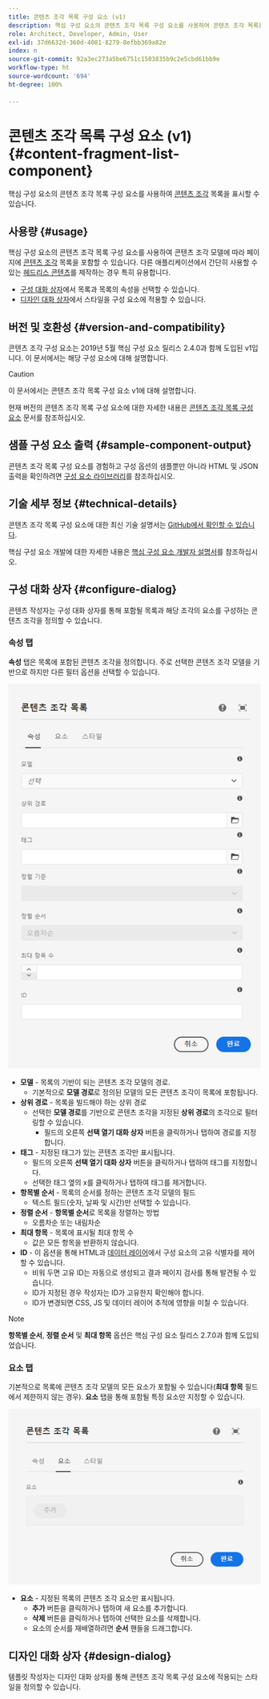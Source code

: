 ```yaml
---
title: 콘텐츠 조각 목록 구성 요소 (v1)
description: 핵심 구성 요소의 콘텐츠 조각 목록 구성 요소를 사용하여 콘텐츠 조각 목록을 표시할 수 있습니다.
role: Architect, Developer, Admin, User
exl-id: 37d6632d-360d-4081-8279-8efbb369a82e
index: n
source-git-commit: 92a3ec273a5be6751c1503835b9c2e5cbd61bb9e
workflow-type: ht
source-wordcount: '694'
ht-degree: 100%

---
```



# 콘텐츠 조각 목록 구성 요소 (v1) {#content-fragment-list-component}

핵심 구성 요소의 콘텐츠 조각 목록 구성 요소를 사용하여 [콘텐츠 조각](https://experienceleague.adobe.com/docs/experience-manager-cloud-service/assets/content-fragments/content-fragments.html?lang=ko) 목록을 표시할 수 있습니다.

## 사용량 {#usage}

핵심 구성 요소의 콘텐츠 조각 목록 구성 요소를 사용하여 콘텐츠 조각 모델에 따라 페이지에 [콘텐츠 조각](https://experienceleague.adobe.com/docs/experience-manager-cloud-service/assets/content-fragments/content-fragments.html?lang=ko) 목록을 포함할 수 있습니다. 다른 애플리케이션에서 간단히 사용할 수 있는 [헤드리스 콘텐츠](https://helpx.adobe.com/kr/experience-manager/6-5/sites/developing/user-guide.html?topic=/experience-manager/6-5/sites/developing/morehelp/headless.ug.js)를 제작하는 경우 특히 유용합니다.

* [구성 대화 상자](#configure-dialog)에서 목록과 목록의 속성을 선택할 수 있습니다.
* [디자인 대화 상자](#design-dialog)에서 스타일을 구성 요소에 적용할 수 있습니다.

## 버전 및 호환성 {#version-and-compatibility}

콘텐츠 조각 구성 요소는 2019년 5월 핵심 구성 요소 릴리스 2.4.0과 함께 도입된 v1입니다. 이 문서에서는 해당 구성 요소에 대해 설명합니다.

>[!CAUTION]
>
>이 문서에서는 콘텐츠 조각 목록 구성 요소 v1에 대해 설명합니다.
>
>현재 버전의 콘텐츠 조각 목록 구성 요소에 대한 자세한 내용은 [콘텐츠 조각 목록 구성 요소](/help/components/content-fragment-list.md) 문서를 참조하십시오.

## 샘플 구성 요소 출력 {#sample-component-output}

콘텐츠 조각 목록 구성 요소를 경험하고 구성 옵션의 샘플뿐만 아니라 HTML 및 JSON 출력을 확인하려면 [구성 요소 라이브러리](https://adobe.com/go/aem_cmp_library_cflist_kr)를 참조하십시오.

## 기술 세부 정보 {#technical-details}

콘텐츠 조각 목록 구성 요소에 대한 최신 기술 설명서는 [GitHub에서 확인할 수 있습니다](https://adobe.com/go/aem_cmp_tech_cflist_v1_kr).

핵심 구성 요소 개발에 대한 자세한 내용은 [핵심 구성 요소 개발자 설명서](/help/developing/overview.md)를 참조하십시오.

## 구성 대화 상자 {#configure-dialog}

콘텐츠 작성자는 구성 대화 상자를 통해 포함될 목록과 해당 조각의 요소를 구성하는 콘텐츠 조각을 정의할 수 있습니다.

### 속성 탭

**속성** 탭은 목록에 포함된 콘텐츠 조각을 정의합니다. 주로 선택한 콘텐츠 조각 모델을 기반으로 하지만 다른 필터 옵션을 선택할 수 있습니다.

![콘텐츠 조각 목록 구성 요소의 편집 대화 상자 속성 탭](/help/assets/content-fragment-list-properties.png)

* **모델** - 목록의 기반이 되는 콘텐츠 조각 모델의 경로.
   * 기본적으로 **모델 경로**&#x200B;로 정의된 모델의 모든 콘텐츠 조각이 목록에 포함됩니다.
* **상위 경로** - 목록을 빌드해야 하는 상위 경로
   * 선택한 **모델 경로**&#x200B;를 기반으로 콘텐츠 조각을 지정된 **상위 경로**&#x200B;의 조각으로 필터링할 수 있습니다.
      * 필드의 오른쪽 **선택 열기 대화 상자** 버튼을 클릭하거나 탭하여 경로를 지정합니다.
* **태그** - 지정된 태그가 있는 콘텐츠 조각만 표시됩니다.
   * 필드의 오른쪽 **선택 열기 대화 상자** 버튼을 클릭하거나 탭하여 태그를 지정합니다.
   * 선택한 태그 옆의 x를 클릭하거나 탭하여 태그를 제거합니다.
* **항목별 순서** - 목록의 순서를 정하는 콘텐츠 조각 모델의 필드
   * 텍스트 필드(숫자, 날짜 및 시간)만 선택할 수 있습니다.
* **정렬 순서** - **항목별 순서**&#x200B;로 목록을 정렬하는 방법
   * 오름차순 또는 내림차순
* **최대 항목** - 목록에 표시될 최대 항목 수
   * 값은 모든 항목을 반환하지 않습니다.
* **ID** - 이 옵션을 통해 HTML과 [데이터 레이어](/help/developing/data-layer/overview.md)에서 구성 요소의 고유 식별자를 제어할 수 있습니다.
   * 비워 두면 고유 ID는 자동으로 생성되고 결과 페이지 검사를 통해 발견될 수 있습니다.
   * ID가 지정된 경우 작성자는 ID가 고유한지 확인해야 합니다.
   * ID가 변경되면 CSS, JS 및 데이터 레이어 추적에 영향을 미칠 수 있습니다.

>[!NOTE]
>**항목별 순서**, **정렬 순서** 및 **최대 항목** 옵션은 핵심 구성 요소 릴리스 2.7.0과 함께 도입되었습니다.

### 요소 탭

기본적으로 목록에 콘텐츠 조각 모델의 모든 요소가 포함될 수 있습니다(**최대 항목** 필드에서 제한하지 않는 경우). **요소** 탭을 통해 포함될 특정 요소만 지정할 수 있습니다.

![콘텐츠 조각 목록 구성 요소의 편집 대화 상자 요소 탭](/help/assets/content-fragment-list-elements.png)

* **요소** - 지정된 목록의 콘텐츠 조각 요소만 표시됩니다.
   * **추가** 버튼을 클릭하거나 탭하여 새 요소를 추가합니다.
   * **삭제** 버튼을 클릭하거나 탭하여 선택한 요소를 삭제합니다.
   * 요소의 순서를 재배열하려면 **순서** 핸들을 드래그합니다.

## 디자인 대화 상자 {#design-dialog}

템플릿 작성자는 디자인 대화 상자를 통해 콘텐츠 조각 목록 구성 요소에 적용되는 스타일을 정의할 수 있습니다.
